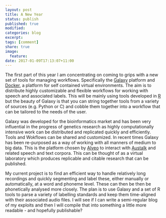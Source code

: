 ```yaml
---
layout: post
title: A New Year
status: publish
published: true
modified:
categories: blog
excerpt:
tags: [comment]
share: true
image:
  feature:
date: 2017-01-09T17:13:07+11:00
---
```


The first part of this year I am concentrating on coming to grips with a new set of tools for managing workflows. Specifically the [Galaxy](https://galaxyproject.org) platform and [Docker](https://www.docker.com), a platform for self contained virtual environments. The aim is to distribute highly customizable and flexible workflows for working with speech and associated labels. This will be mainly using tools developed in [R](www.r-project.org) but the beauty of Galaxy is that you can string together tools from a variety of sources (e.g. Python or C) and cobble them together into a workflow that can be tailored to the needs of the user.

Galaxy was developed for the bioinformatics market and has been very influential in the progress of genetics research as highly computationally intensive work can be distributed and replicated quickly and efficiently. Tools and Wokflows can be shared and customized. In recent times Galaxy has been re-purposed as a way of working with all manners of medium to big data. This is the platform chosen by [Alveo](http://alveo.edu.au) to interact with [Austalk](https://austalk.edu.au) and related speech and text corpora. This can be thought of as a virtual laboratory which produces replicable and citable research that can be published. 

My current project is to find an efficient way to handle relatively long recordings and quickly segmenting and label these, either manually or automatically, at a word and phoneme level. These can then be then be phonetically analysed more closely. The plan is to use Galaxy and a set of R tools to parse a variety of labelling standards and keep them time-aligned with their associated audio files. I will see if I can write a semi-regular blog of my exploits and then I will compile that into something a little more readable - and hopefully publishable? 
